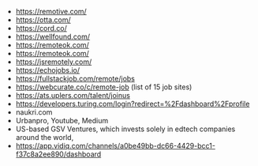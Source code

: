 -	https://remotive.com/
-	https://otta.com/
-	https://cord.co/
-	https://wellfound.com/
-	https://remoteok.com/
-	https://remoteok.com/
-	https://jsremotely.com/
-	https://echojobs.io/
-	https://fullstackjob.com/remote/jobs
-	https://webcurate.co/c/remote-job (list of 15 job sites)
-	https://ats.uplers.com/talent/joinus
-	https://developers.turing.com/login?redirect=%2Fdashboard%2Fprofile
-	naukri.com
-	Urbanpro, Youtube, Medium
-	US-based GSV Ventures, which invests solely in edtech companies around the world,
-	https://app.vidiq.com/channels/a0be49bb-dc66-4429-bcc1-f37c8a2ee890/dashboard